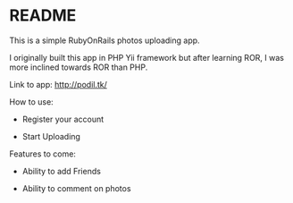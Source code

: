 # README

This is a simple RubyOnRails photos uploading app.

I originally built this app in PHP Yii framework but after learning ROR, I was more inclined towards ROR than PHP.

Link to app: http://podil.tk/

How to use:

* Register your account

* Start Uploading

Features to come:

* Ability to add Friends 

* Ability to comment on photos
